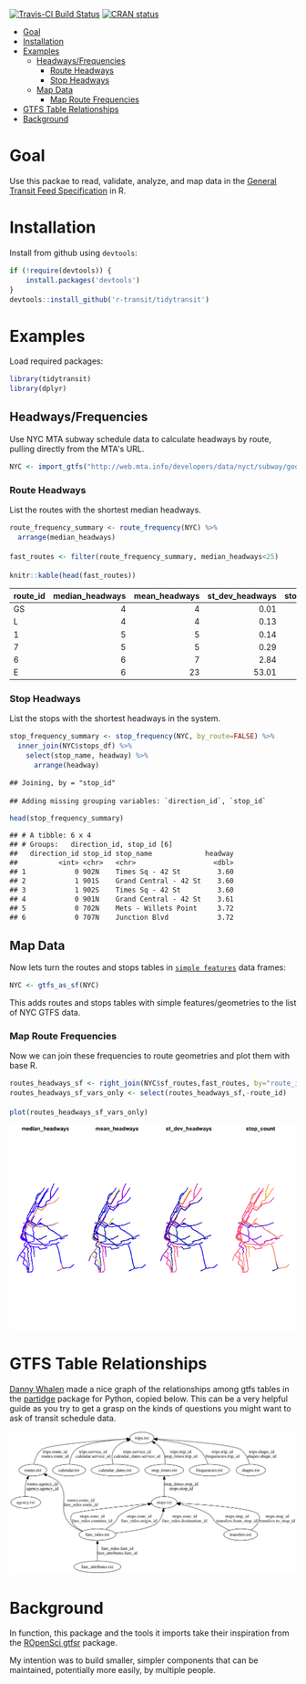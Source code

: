 [![Travis-CI Build
Status](https://travis-ci.com/r-transit/tidytransit.svg?branch=master)](https://travis-ci.com/r-transit/tidytransit)
[![CRAN
status](https://www.r-pkg.org/badges/version/tidytransit)](https://cran.r-project.org/package=tidytransit)

<!-- MarkdownTOC bracket="round" autolink="true" -->

- [Goal](#goal)
- [Installation](#installation)
- [Examples](#examples)
    - [Headways/Frequencies](#headwaysfrequencies)
        - [Route Headways](#route-headways)
        - [Stop Headways](#stop-headways)
    - [Map Data](#map-data)
        - [Map Route Frequencies](#map-route-frequencies)
- [GTFS Table Relationships](#gtfs-table-relationships)
- [Background](#background)

<!-- /MarkdownTOC -->

# Goal

Use this packae to read, validate, analyze, and map data in the [General Transit Feed Specification](http://gtfs.org/) in R. 

# Installation

Install from github using `devtools`:

``` r
if (!require(devtools)) {
    install.packages('devtools')
}
devtools::install_github('r-transit/tidytransit')
```

# Examples

Load required packages:

``` r
library(tidytransit)
library(dplyr)
```

## Headways/Frequencies

Use NYC MTA subway schedule data to calculate headways by route, pulling directly from the MTA's URL.

``` r
NYC <- import_gtfs("http://web.mta.info/developers/data/nyct/subway/google_transit.zip")
```

### Route Headways

List the routes with the shortest median headways.

``` r
route_frequency_summary <- route_frequency(NYC) %>%
  arrange(median_headways)

fast_routes <- filter(route_frequency_summary, median_headways<25)

knitr::kable(head(fast_routes))
```

| route\_id | median\_headways | mean\_headways | st\_dev\_headways | stop\_count |
| :-------- | ---------------: | -------------: | ----------------: | ----------: |
| GS        |                4 |              4 |              0.01 |           4 |
| L         |                4 |              4 |              0.13 |          48 |
| 1         |                5 |              5 |              0.14 |          76 |
| 7         |                5 |              5 |              0.29 |          44 |
| 6         |                6 |              7 |              2.84 |          76 |
| E         |                6 |             23 |             53.01 |          48 |

### Stop Headways

List the stops with the shortest headways in the system.

``` r
stop_frequency_summary <- stop_frequency(NYC, by_route=FALSE) %>%
  inner_join(NYC$stops_df) %>%
    select(stop_name, headway) %>%
      arrange(headway)
```

    ## Joining, by = "stop_id"

    ## Adding missing grouping variables: `direction_id`, `stop_id`

``` r
head(stop_frequency_summary)
```

    ## # A tibble: 6 x 4
    ## # Groups:   direction_id, stop_id [6]
    ##   direction_id stop_id stop_name             headway
    ##          <int> <chr>   <chr>                   <dbl>
    ## 1            0 902N    Times Sq - 42 St         3.60
    ## 2            1 901S    Grand Central - 42 St    3.60
    ## 3            1 902S    Times Sq - 42 St         3.60
    ## 4            0 901N    Grand Central - 42 St    3.61
    ## 5            0 702N    Mets - Willets Point     3.72
    ## 6            0 707N    Junction Blvd            3.72

## Map Data

Now lets turn the routes and stops tables in [`simple features`](https://github.com/r-spatial/sf) data frames:

``` r
NYC <- gtfs_as_sf(NYC)
```

This adds routes and stops tables with simple features/geometries to the list of NYC GTFS data. 

### Map Route Frequencies

Now we can join these frequencies to route geometries and plot them with
base R.

``` r
routes_headways_sf <- right_join(NYC$sf_routes,fast_routes, by="route_id")
routes_headways_sf_vars_only <- select(routes_headways_sf,-route_id)

plot(routes_headways_sf_vars_only)
```

![](Readme_files/figure-gfm/plot1-1.png)<!-- -->

# GTFS Table Relationships

[Danny Whalen](https://github.com/invisiblefunnel) made a nice graph of
the relationships among gtfs tables in the
[partidge](https://github.com/remix/partridge) package for Python,
copied below. This can be a very helpful guide as you try to get a grasp
on the kinds of questions you might want to ask of transit schedule
data.

![gtfs-relationship-diagram](Readme_files/figure-gfm/dependency-graph.png)

# Background

In function, this package and the tools it imports take their inspiration from the [ROpenSci gtfsr](https://github.com/ropensci/gtfsr) package.

My intention was to build smaller, simpler components that can be maintained, potentially more easily, by multiple people.

